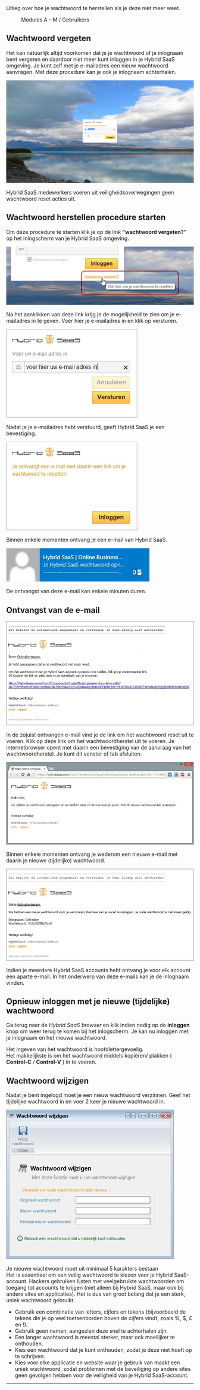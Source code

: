 <properties>
	<page>
		<title>Wachtwoord vergeten</title>
		<description>Uitleg over hoe je wachtwoord te herstellen als je deze niet meer weet.</description>
	</page>
	<menu>
		<position>Modules A - M / Gebruikers </position>
		<title>Wachtwoord vergeten</title>
	</menu>
</properties>


## Wachtwoord vergeten ##

Het kan natuurlijk altijd voorkomen dat je je wachtwoord of je inlognaam bent vergeten en daardoor niet meer kunt inloggen in je Hybrid SaaS omgeving. Je kunt zelf met je e-mailadres een nieuw wachtwoord aanvragen. Met deze procedure kan je ook je inlognaam achterhalen.

![Wachtwoord vergeten](images/wachtwoord-vergeten.jpg)

<div class="info">Hybrid SaaS medewerkers voeren uit veiligheidsoverwegingen geen wachtwoord reset acties uit.</div>


## Wachtwoord herstellen procedure starten ##

Om deze procedure te starten klik je op de link **"wachtwoord vergeten?"** op het inlogscherm van je Hybrid SaaS omgeving.   

![Op het wachtwoord vergeten link klikken](images/wachtwoord-vergeten-link.jpg)

Na het aanklikken van deze link krijg je de mogelijkheid te zien om je e-mailadres in te geven. Voer hier je e-mailadres in en klik op versturen. 

![E-mailadres invoeren](images/email-adres-invoeren.jpg)


Nadat je je e-mailadres hebt verstuurd, geeft Hybrid SaaS je een bevestiging. 

![](images/bevestiging-wachtwoord-reset-email.jpg)


Binnen enkele momenten ontvang je een e-mail van Hybrid SaaS.

![](images/ontvangst-email-voor-wachtwoord-herstel.jpg)

<div class="info">De ontvangst van deze e-mail kan enkele minuten duren.</div>

## Ontvangst van de e-mail ##

![](images/e-mail-wachtwoord-herstel.jpg)

In de zojuist ontvangen e-mail vind je de link om het wachtwoord reset uit te voeren. Klik op deze link om het wachtwoordherstel uit te voeren.
Je internetbrowser opent met daarin een bevestiging van de aanvraag van het wachtwoordherstel. Je kunt dit venster of tab afsluiten.

![](images/wachtwoord-is-gereset.jpg)
 
Binnen enkele momenten ontvang je wederom een nieuwe e-mail met daarin je nieuwe (tijdelijke) wachtwoord. 

![](images/e-mail-nieuw-wachtwoord.jpg)

<div class="info">Indien je meerdere Hybrid SaaS accounts hebt ontvang je voor elk account een aparte e-mail. In het onderwerp van deze e-mails kan je de inlognaam vinden.</div>


## Opnieuw inloggen met je nieuwe (tijdelijke) wachtwoord ##

Ga terug naar de *Hybrid SaaS browser* en klik indien nodig op de **inloggen** knop om weer terug te komen bij het inlogscherm. Je kan nu inloggen met je inlognaam en het nieuwe wachtwoord.


<div class="info">
Het ingeven van het wachtwoord is hoofdlettergevoelig. 
</div>

<div class="tip">
Het makkelijkste is om het wachtwoord middels kopiëren/ plakken ( <strong>Control-C</strong> / <strong>Control-V</strong> ) in te voeren.
</div>


## Wachtwoord wijzigen ##

Nadat je bent ingelogd moet je een nieuw wachtwoord verzinnen. Geef het tijdelijke wachtwoord in en voer 2 keer je nieuwe wachtwoord in.

![](images/nieuw-wachtwoord-ingeven.jpg)

<div class="info">
Je nieuwe wachtwoord moet uit minimaal 5 karakters bestaan
</div>

<div class="tip">
Het is essentieel om een veilig wachtwoord te kiezen voor je Hybrid SaaS-account. Hackers gebruiken lijsten met veelgebruikte wachtwoorden om toegang tot accounts te krijgen (niet alleen bij Hybrid SaaS, maar ook bij andere sites en applicaties). Het is dus van groot belang dat je een sterk, uniek wachtwoord gebruikt.

* Gebruik een combinatie van letters, cijfers en tekens (bijvoorbeeld de tekens die je op veel toetsenborden boven de cijfers vindt, zoals %, $, £ en !).
* Gebruik geen namen, aangezien deze snel te achterhalen zijn.
* Een langer wachtwoord is meestal sterker, maar ook moeilijker te onthouden.
* Kies een wachtwoord dat je kunt onthouden, zodat je deze niet hoeft op te schrijven.
* Kies voor elke applicatie en website waar je gebruik van maakt een uniek wachtwoord, zodat problemen met de beveiliging op andere sites geen gevolgen hebben voor de veiligheid van je Hybrid SaaS-account.
</div>


----------


